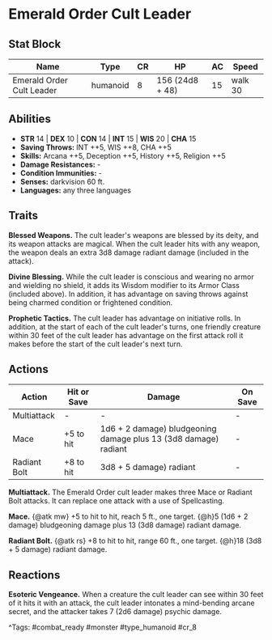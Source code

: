 # Emerald Order Cult Leader

## Stat Block

| Name | Type | CR | HP | AC | Speed |
|------|------|----|----|----|-------|
| Emerald Order Cult Leader | humanoid | 8 | 156 (24d8 + 48) | 15 | walk 30 |

## Abilities

- **STR** 14 | **DEX** 10 | **CON** 14 | **INT** 15 | **WIS** 20 | **CHA** 15
- **Saving Throws:** INT ++5, WIS ++8, CHA ++5  
- **Skills:** Arcana ++5, Deception ++5, History ++5, Religion ++5  
- **Damage Resistances:** -  
- **Condition Immunities:** -  
- **Senses:** darkvision 60 ft.  
- **Languages:** any three languages

## Traits

**Blessed Weapons.** The cult leader's weapons are blessed by its deity, and its weapon attacks are magical. When the cult leader hits with any weapon, the weapon deals an extra 3d8 damage radiant damage (included in the attack).

**Divine Blessing.** While the cult leader is conscious and wearing no armor and wielding no shield, it adds its Wisdom modifier to its Armor Class (included above). In addition, it has advantage on saving throws against being charmed condition or frightened condition.

**Prophetic Tactics.** The cult leader has advantage on initiative rolls. In addition, at the start of each of the cult leader's turns, one friendly creature within 30 feet of the cult leader has advantage on the first attack roll it makes before the start of the cult leader's next turn.


## Actions

| Action | Hit or Save | Damage | On Save |
|--------|--------------|--------|----------|
| Multiattack | - | - | - |
| Mace | +5 to hit | 1d6 + 2 damage) bludgeoning damage plus 13 (3d8 damage) radiant | - |
| Radiant Bolt | +8 to hit | 3d8 + 5 damage) radiant | - |

**Multiattack.** The Emerald Order cult leader makes three Mace or Radiant Bolt attacks. It can replace one attack with a use of Spellcasting.

**Mace.** {@atk mw} +5 to hit to hit, reach 5 ft., one target. {@h}5 (1d6 + 2 damage) bludgeoning damage plus 13 (3d8 damage) radiant damage.

**Radiant Bolt.** {@atk rs} +8 to hit to hit, range 60 ft., one target. {@h}18 (3d8 + 5 damage) radiant damage.

## Reactions

**Esoteric Vengeance.** When a creature the cult leader can see within 30 feet of it hits it with an attack, the cult leader intonates a mind-bending arcane secret, and the attacker takes 7 (2d6 damage) psychic damage.



^Tags: #combat_ready #monster #type_humanoid #cr_8